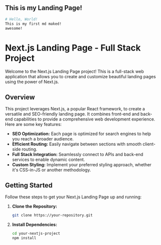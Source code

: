 ## This is my Landing Page!

```bash
# Hello, World!
This is my first md maked!
awesome!
```

# Next.js Landing Page - Full Stack Project

Welcome to the Next.js Landing Page project! This is a full-stack web application that allows you to create and customize beautiful landing pages using the power of Next.js.

## Overview

This project leverages Next.js, a popular React framework, to create a versatile and SEO-friendly landing page. It combines front-end and back-end capabilities to provide a comprehensive web development experience. Here are some key features:

- **SEO Optimization:** Each page is optimized for search engines to help you reach a broader audience.
- **Efficient Routing:** Easily navigate between sections with smooth client-side routing.
- **Full Stack Integration:** Seamlessly connect to APIs and back-end services to enable dynamic content.
- **Custom Styling:** Implement your preferred styling approach, whether it's CSS-in-JS or another methodology.

## Getting Started

Follow these steps to get your Next.js Landing Page up and running:

1. **Clone the Repository:**

   ```bash
   git clone https://your-repository.git
   ```

2. **Install Dependencies:**

    ```bash
    cd your-nextjs-project
    npm install
    ```